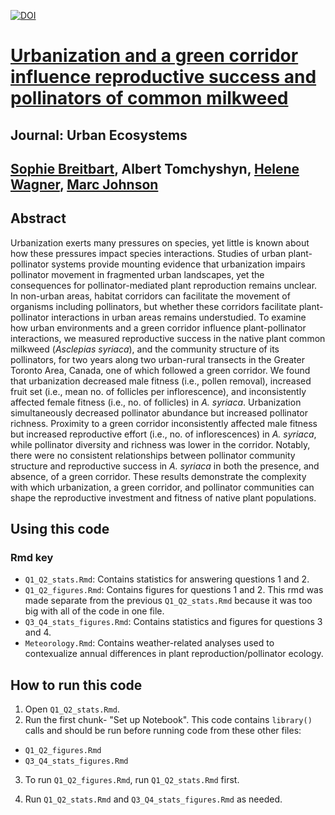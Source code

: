 [![DOI](https://zenodo.org/badge/DOI/10.5281/zenodo.6985410.svg)](https://zenodo.org/record/6985410)

# [Urbanization and a green corridor influence reproductive success and pollinators of common milkweed](https://link.springer.com/article/10.1007/s11252-022-01278-9)

## Journal: Urban Ecosystems

## [Sophie Breitbart](https://sbreitbart.github.io/), Albert Tomchyshyn, [Helene Wagner](https://sites.utm.utoronto.ca/wagnerlab/), [Marc Johnson](https://evoecolab.wordpress.com/)

## Abstract
Urbanization exerts many pressures on species, yet little is known about how these pressures impact species interactions. Studies of urban plant-pollinator systems provide mounting evidence that urbanization impairs pollinator movement in fragmented urban landscapes, yet the consequences for pollinator-mediated plant reproduction remains unclear. In non-urban areas, habitat corridors can facilitate the movement of organisms including pollinators, but whether these corridors facilitate plant-pollinator interactions in urban areas remains understudied. To examine how urban environments and a green corridor influence plant-pollinator interactions, we measured reproductive success in the native plant common milkweed (*Asclepias syriaca*), and the community structure of its pollinators, for two years along two urban-rural transects in the Greater Toronto Area, Canada, one of which followed a green corridor. We found that urbanization decreased male fitness (i.e., pollen removal), increased fruit set (i.e., mean no. of follicles per inflorescence), and inconsistently affected female fitness (i.e., no. of follicles) in *A. syriaca*. Urbanization simultaneously decreased pollinator abundance but increased pollinator richness. Proximity to a green corridor inconsistently affected male fitness but increased reproductive effort (i.e., no. of inflorescences) in *A. syriaca*, while pollinator diversity and richness was lower in the corridor. Notably, there were no consistent relationships between pollinator community structure and reproductive success in *A. syriaca* in both the presence, and absence, of a green corridor. These results demonstrate the complexity with which urbanization, a green corridor, and pollinator communities can shape the reproductive investment and fitness of native plant populations.

## Using this code

### Rmd key

* `Q1_Q2_stats.Rmd`: Contains statistics for answering questions 1 and 2.
* `Q1_Q2_figures.Rmd`: Contains figures for questions 1 and 2. This rmd was made separate from the previous `Q1_Q2_stats.Rmd` because it was too big with all of the code in one file.
* `Q3_Q4_stats_figures.Rmd`: Contains statistics and figures for questions 3 and 4.
* `Meteorology.Rmd`: Contains weather-related analyses used to contexualize annual differences in plant reproduction/pollinator ecology.


## How to run this code
1. Open `Q1_Q2_stats.Rmd`.
2. Run the first chunk- "Set up Notebook". This code contains `library()` calls and should be run before running code from these other files:

* `Q1_Q2_figures.Rmd`
* `Q3_Q4_stats_figures.Rmd`

3. To run `Q1_Q2_figures.Rmd`, run `Q1_Q2_stats.Rmd` first.

4. Run `Q1_Q2_stats.Rmd` and `Q3_Q4_stats_figures.Rmd` as needed.
